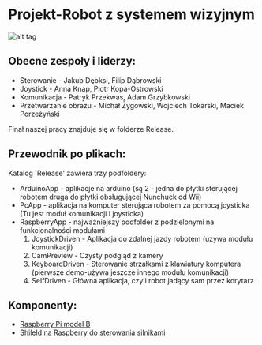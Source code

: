 ﻿# Projekt-Robot z systemem wizyjnym

![alt tag](https://github.com/pkprzekwas/Projekt-RI/blob/master/Resources/robot.jpg)

## Obecne zespoły i liderzy:

* Sterowanie - Jakub Dębksi, Filip Dąbrowski
* Joystick - Anna Knap, Piotr Kopa-Ostrowski
* Komunikacja - Patryk Przekwas, Adam Grzybkowski
* Przetwarzanie obrazu - Michał Żygowski, Wojciech Tokarski, Maciek Porzeżyński

Finał naszej pracy znajduję się w folderze Release.

## Przewodnik po plikach:

Katalog 'Release' zawiera trzy podfoldery:
* ArduinoApp - aplikacje na arduino (są 2 - jedna do płytki sterującej robotem druga do płytki obsługującej Nunchuck od Wii)
* PcApp - aplikacja na komputer sterująca robotem za pomocą joysticka (Tu jest moduł komunikacji i joysticka)
* RaspberryApp - najważniejszy podfolder z podzielonymi na funkcjonalności modułami
  1. JoystickDriven - Aplikacja do zdalnej jazdy robotem (używa modułu komunikacji)
  2. CamPreview - Czysty podgląd z kamery
  3. KeyboardDriven - Sterowanie strzałkami z klawiatury komputera (pierwsze demo-używa jeszcze innego modułu komunikacji)
  4. SelfDriven - Główna aplikacja, czyli robot jadący sam przez korytarz 

## Komponenty:
* [Raspberry Pi model B](https://en.wikipedia.org/wiki/Raspberry_Pi)
* [Shileld na Raspberry do sterowania silnikami](https://www.pololu.com/product/3116)
